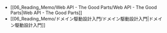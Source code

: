 - [[06_Reading_Memo/Web API - The Good Parts/Web API - The Good Parts|Web API - The Good Parts]]
- [[06_Reading_Memo/ドメイン駆動設計入門/ドメイン駆動設計入門|ドメイン駆動設計入門]]